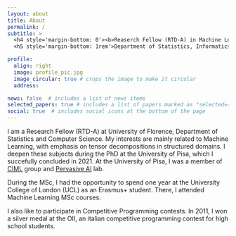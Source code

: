 ```yaml
---
layout: about
title: About
permalink: /
subtitle: >
  <h4 style='margin-bottom: 0'><b>Reaserch Fellow (RTD-A) in Machine Learning</b></h4>
  <h5 style='margin-bottom: 1rem'>Department of Statistics, Informatics and Application, University of Florence</h5>

profile:
  align: right
  image: profile_pic.jpg
  image_circular: true # crops the image to make it circular
  address: 

news: false  # includes a list of news items
selected_papers: true # includes a list of papers marked as "selected={true}"
social: true  # includes social icons at the bottom of the page
---
```

I am a Research Fellow (RTD-A) at University of Florence, Department of Statistics and Computer Science. My interests are mainly related to Machine Learning, with emphasis on tensor decompositions in structured domains. I deepen these subjects during the PhD at the University of Pisa, which I succefully concluded in 2021. At the University of Pisa, I was a member of [CIML](https://ciml.di.unipi.it/) group and [Pervasive AI](http://pai.di.unipi.it/) lab.

During the MSc, I had the opportunity to spend one year at the University College of London (UCL) as an Erasmus+ student. There, I attended Machine Learning MSc courses.

I also like to participate in Competitive Programming contests. In 2011, I won a silver medal at the OII, an italian competitive programming contest for high school students.